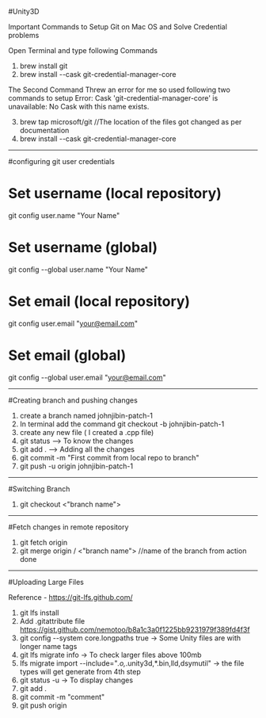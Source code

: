 #Unity3D

Important Commands to Setup Git on Mac OS and Solve Credential problems

Open Terminal and type following Commands

1. brew install git  
2. brew install --cask git-credential-manager-core

The Second Command Threw an error for me so used following two commands to setup
Error: Cask 'git-credential-manager-core' is unavailable: No Cask with this name exists.

3. brew tap microsoft/git      //The location of the files got changed as per documentation
4. brew install --cask git-credential-manager-core

--------------------------------------------------------------------------------------------

#configuring git user credentials

# Set username (local repository)
git config user.name "Your Name"

# Set username (global)
git config --global user.name "Your Name"

# Set email (local repository)
git config user.email "your@email.com"

# Set email (global)
git config --global user.email "your@email.com"





----------------------------------------------------------------------------------------------

#Creating branch and pushing changes

1. create a branch named johnjibin-patch-1
2. In terminal add the command git checkout -b johnjibin-patch-1   
3. create any new file ( I created a .cpp file)
4. git status --> To know the changes
5. git add .  --> Adding all the changes
6. git commit -m "First commit from local repo to branch"
7. git push -u origin johnjibin-patch-1

----------------------------------------------------------------------------

#Switching Branch

1. git checkout <"branch name">

----------------------------------------------------------------------------

#Fetch changes in remote repository

1. git fetch origin <remote repo name>
2. git merge origin / <"branch name">                //name of the branch from action done

----------------------------------------------------------------------------

#Uploading Large Files 

Reference - https://git-lfs.github.com/ 

1. git lfs install
2. Add .gitattribute file https://gist.github.com/nemotoo/b8a1c3a0f1225bb9231979f389fd4f3f
3. git config --system core.longpaths true  -> Some Unity files are with longer name tags
4. git lfs migrate info   -> To check larger files above 100mb
5. lfs migrate import --include="*.o,*.unity3d,*.bin,lld,dsymutil" -> the file types will get generate from 4th step
6. git status -u -> To display changes
7. git add .
8. git commit -m "comment"
9. git push origin


